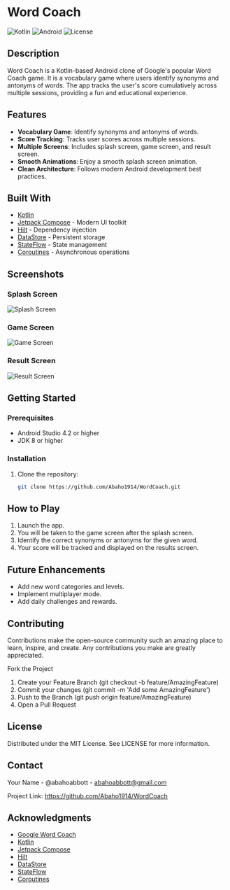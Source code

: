 # Word Coach

![Kotlin](https://img.shields.io/badge/Kotlin-100%25-blue)
![Android](https://img.shields.io/badge/Android-Jetpack%20Compose-brightgreen)
![License](https://img.shields.io/github/license/Abaho1914/WordCoach)

## Description
Word Coach is a Kotlin-based Android clone of Google's popular Word Coach game. It is a vocabulary game where users identify synonyms and antonyms of words. The app tracks the user's score cumulatively across multiple sessions, providing a fun and educational experience.

## Features
- **Vocabulary Game**: Identify synonyms and antonyms of words.
- **Score Tracking**: Tracks user scores across multiple sessions.
- **Multiple Screens**: Includes splash screen, game screen, and result screen.
- **Smooth Animations**: Enjoy a smooth splash screen animation.
- **Clean Architecture**: Follows modern Android development best practices.

## Built With
- [Kotlin](https://kotlinlang.org/)
- [Jetpack Compose](https://developer.android.com/jetpack/compose) - Modern UI toolkit
- [Hilt](https://dagger.dev/hilt/) - Dependency injection
- [DataStore](https://developer.android.com/topic/libraries/architecture/datastore) - Persistent storage
- [StateFlow](https://developer.android.com/kotlin/flow/stateflow-and-sharedflow) - State management
- [Coroutines](https://kotlinlang.org/docs/coroutines-overview.html) - Asynchronous operations

## Screenshots

### Splash Screen
![Splash Screen](screenshots/splash_screen.png)

### Game Screen
![Game Screen](GameScreen.png)

### Result Screen
![Result Screen](ResultsScreen.png)

## Getting Started
### Prerequisites
- Android Studio 4.2 or higher
- JDK 8 or higher

### Installation
1. Clone the repository:
   ```bash
   git clone https://github.com/Abaho1914/WordCoach.git

## How to Play
1. Launch the app.
2. You will be taken to the game screen after the splash screen.
3. Identify the correct synonyms or antonyms for the given word.
4. Your score will be tracked and displayed on the results screen.

## Future Enhancements
- Add new word categories and levels.
- Implement multiplayer mode.
- Add daily challenges and rewards.

## Contributing
Contributions make the open-source community such an amazing place to learn, inspire, and create. Any contributions you make are greatly appreciated.

Fork the Project
1. Create your Feature Branch (git checkout -b feature/AmazingFeature)
2. Commit your changes (git commit -m 'Add some AmazingFeature')
3. Push to the Branch (git push origin feature/AmazingFeature)
4. Open a Pull Request

## License
Distributed under the MIT License. See LICENSE for more information.

## Contact
Your Name - @abahoabbott - abahoabbott@gmail.com

Project Link: https://github.com/Abaho1914/WordCoach

## Acknowledgments
- [Google Word Coach](https://www.google.com/search?stick=H4sIAAAAAAAAAOMweMSoyi3w8sc9YSmZSWtOXmMU4-ILy09OTCrNSSyqdE_MTbViUWJKzeNZxCronp-fnpOqEJ5flKLgnJ-YnAEA0wVihT4AAAA&q=Google+Word+Coach&shndl=14&source=sh/x/lr/vocabulary/m1/4&kgs=c764bb3a9b0cbb28)
- [Kotlin](https://kotlinlang.org/)
- [Jetpack Compose](https://developer.android.com/jetpack/compose) 
- [Hilt](https://dagger.dev/hilt/)
- [DataStore](https://developer.android.com/topic/libraries/architecture/datastore)
- [StateFlow](https://developer.android.com/kotlin/flow/stateflow-and-sharedflow)
- [Coroutines](https://kotlinlang.org/docs/coroutines-overview.html)
